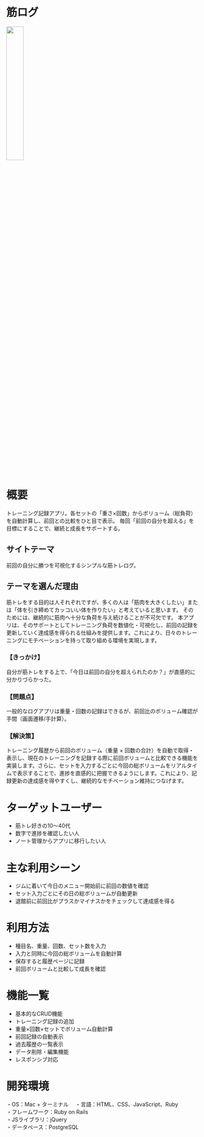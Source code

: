 # 筋ログ

<img src="./筋ログ.png" width="30%">　


# 概要
トレーニング記録アプリ。各セットの「重さ×回数」からボリューム（総負荷）を自動計算し、前回との比較をひと目で表示。
毎回「前回の自分を超える」を目標にすることで、継続と成長をサポートする。

## サイトテーマ
前回の自分に勝つを可視化するシンプルな筋トレログ。

## テーマを選んだ理由
筋トレをする目的は人それぞれですが、多くの人は「筋肉を大きくしたい」または「体を引き締めてカッコいい体を作りたい」と考えていると思います。
そのためには、継続的に筋肉へ十分な負荷を与え続けることが不可欠です。
本アプリは、そのサポートとしてトレーニング負荷を数値化・可視化し、前回の記録を更新していく達成感を得られる仕組みを提供します。これにより、日々のトレーニングにモチベーションを持って取り組める環境を実現します。

### 【きっかけ】
自分が筋トレをする上で、「今日は前回の自分を超えられたのか？」が直感的に分かりづらかった。

### 【問題点】
一般的なログアプリは重量・回数の記録はできるが、前回比のボリューム確認が手間（画面遷移/手計算）。

### 【解決策】
トレーニング履歴から前回のボリューム（重量 × 回数の合計）を自動で取得・表示し、現在のトレーニングを記録する際に前回ボリュームと比較できる機能を実装します。さらに、セットを入力するごとに今回の総ボリュームをリアルタイムで表示することで、進捗を直感的に把握できるようにします。これにより、記録更新の達成感を得やすくし、継続的なモチベーション維持につなげます。

# ターゲットユーザー
- 筋トレ好きの10〜40代
- 数字で進捗を確認したい人
- ノート管理からアプリに移行したい人


# 主な利用シーン
- ジムに着いて今日のメニュー開始前に前回の数値を確認
- セット入力ごとにその日の総ボリュームが自動更新
- 退館前に前回比がプラスかマイナスかをチェックして達成感を得る

# 利用方法
- 種目名、重量、回数、セット数を入力
- 入力と同時に今回の総ボリュームを自動計算
- 保存すると履歴ページに記録
- 前回ボリュームと比較して成長を確認

# 機能一覧
- 基本的なCRUD機能  
- トレーニング記録の追加
- 重量×回数×セットでボリューム自動計算
- 前回記録の自動表示
- 過去履歴の一覧表示
- データ削除・編集機能 
- レスポンシブ対応  

# 開発環境
・OS：Mac + ターミナル　
・言語：HTML、CSS、JavaScript、Ruby  
・フレームワーク：Ruby on Rails  
・JSライブラリ：jQuery  
・データベース：PostgreSQL
